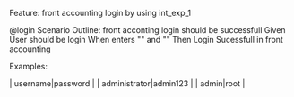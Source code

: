 Feature: front accounting login by using int_exp_1

@login
Scenario Outline: front acconting login should be successfull
Given User should be login
When enters "<username>" and "<password>"
Then Login Sucessfull in front accounting

Examples: 

 |         username|password |
 |    administrator|admin123 |
 |            admin|root     |


